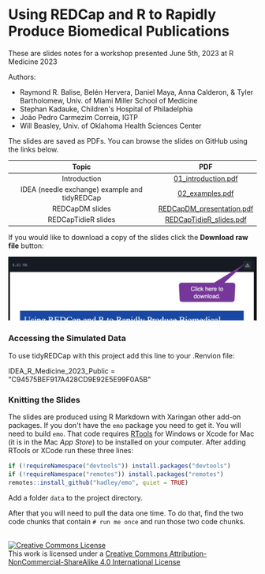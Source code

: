 # Using REDCap and R to Rapidly Produce Biomedical Publications

These are slides notes for a workshop presented June 5th, 2023 at R Medicine 2023

Authors:

+ Raymond R. Balise, Belén Hervera, Daniel Maya, Anna Calderon, & Tyler Bartholomew, Univ. of Miami Miller School of Medicine
+ Stephan Kadauke, Children's Hospital of Philadelphia
+ João Pedro Carmezim Correia, IGTP
+ Will Beasley, Univ. of Oklahoma Health Sciences Center

The slides are saved as PDFs. You can browse the slides on GitHub using the links below.  

| Topic | PDF | 
|:-----:|:---:|
| Introduction | [01_introduction.pdf](01_introduction.pdf) |
| IDEA (needle exchange) example and tidyREDCap | [02_examples.pdf](02_examples.pdf) |
| REDCapDM slides | [REDCapDM_presentation.pdf](REDCapDM_presentation.pdf) |
| REDCapTidieR slides | [REDCapTidieR_slides.pdf](REDCapTidieR_slides.pdf) |

If you would like to download a copy of the slides click the **Download raw file** button:

![](download.jpg)

### Accessing the Simulated Data

To use tidyREDCap with this project add this line to your .Renvion file:

IDEA_R_Medicine_2023_Public = "C94575BEF917A428CD9E92E5E99F0A5B"

### Knitting the Slides
The slides are produced using R Markdown with Xaringan other add-on packages. If you don't have the `emo` package you need to get it.  You will need to build `emo`.  That code requires [RTools](https://cran.r-project.org/bin/windows/Rtools/) for Windows or Xcode for Mac (it is in the Mac *App Store*) to be installed on your computer.  After adding RTools or XCode run these three lines:

```r
if (!requireNamespace("devtools")) install.packages("devtools")
if (!requireNamespace("remotes")) install.packages("remotes")
remotes::install_github("hadley/emo", quiet = TRUE)
```

Add a folder `data` to the project directory.

After that you will need to pull the data one time.  To do that, find the two code chunks that contain `# run me once` and run those two code chunks.  

<br/>
<a rel="license" href="http://creativecommons.org/licenses/by-nc-sa/4.0/"><img alt="Creative Commons License" style="border-width:0" src="https://i.creativecommons.org/l/by-nc-sa/4.0/88x31.png" /></a><br />This work is licensed under a <a rel="license" href="http://creativecommons.org/licenses/by-nc-sa/4.0/">Creative Commons Attribution-NonCommercial-ShareAlike 4.0 International License</a>

